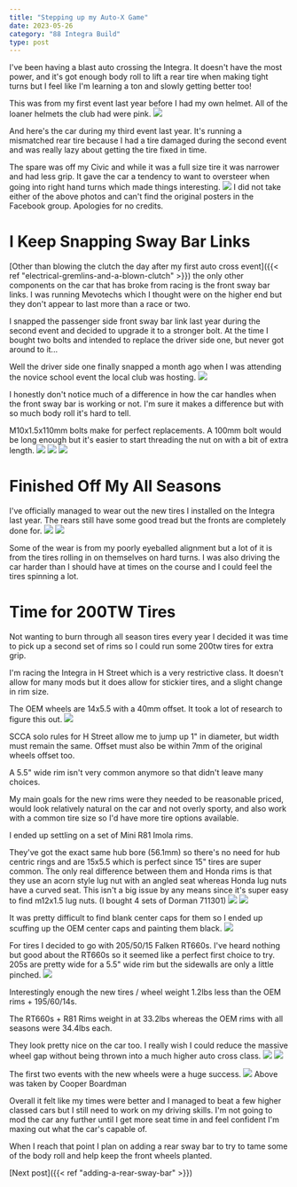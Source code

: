 ```yaml
---
title: "Stepping up my Auto-X Game"
date: 2023-05-26
category: "88 Integra Build"
type: post
---
```


I've been having a blast auto crossing the Integra. It doesn't have the most power, and it's got enough body roll to lift a rear tire when making tight turns but I feel like I'm learning a ton and slowly getting better too!

This was from my first event last year before I had my own helmet. All of the loaner helmets the club had were pink.
![](images/1.png)

And here's the car during my third event last year. It's running a mismatched rear tire because I had a tire damaged during the second event and was really lazy about getting the tire fixed in time.

The spare was off my Civic and while it was a full size tire it was narrower and had less grip. It gave the car a tendency to want to oversteer when going into right hand turns which made things interesting.
![](images/2.jpg)
I did not take either of the above photos and can't find the original posters in the Facebook group. Apologies for no credits.

# I Keep Snapping Sway Bar Links

[Other than blowing the clutch the day after my first auto cross event]({{< ref "electrical-gremlins-and-a-blown-clutch" >}}) the only other components on the car that has broke from racing is the front sway bar links. I was running Mevotechs which I thought were on the higher end but they don't appear to last more than a race or two.

I snapped the passenger side front sway bar link last year during the second event and decided to upgrade it to a stronger bolt. At the time I bought two bolts and intended to replace the driver side one, but never got around to it...

Well the driver side one finally snapped a month ago when I was attending the novice school event the local club was hosting.
![](images/3.jpg)

I honestly don't notice much of a difference in how the car handles when the front sway bar is working or not. I'm sure it makes a difference but with so much body roll it's hard to tell.

M10x1.5x110mm bolts make for perfect replacements. A 100mm bolt would be long enough but it's easier to start threading the nut on with a bit of extra length.
![](images/4.jpg)
![](images/5.jpg)
![](images/6.jpg)

# Finished Off My All Seasons

I've officially managed to wear out the new tires I installed on the Integra last year. The rears still have some good tread but the fronts are completely done for.
![](images/7.jpg)
![](images/8.jpg)

Some of the wear is from my poorly eyeballed alignment but a lot of it is from the tires rolling in on themselves on hard turns. I was also driving the car harder than I should have at times on the course and I could feel the tires spinning a lot.

# Time for 200TW Tires

Not wanting to burn through all season tires every year I decided it was time to pick up a second set of rims so I could run some 200tw tires for extra grip.

I'm racing the Integra in H Street which is a very restrictive class. It doesn't allow for many mods but it does allow for stickier tires, and a slight change in rim size.

The OEM wheels are 14x5.5 with a 40mm offset. It took a lot of research to figure this out.
![](images/9.jpg)

SCCA solo rules for H Street allow me to jump up 1" in diameter, but width must remain the same. Offset must also be within 7mm of the original wheels offset too.

A 5.5" wide rim isn't very common anymore so that didn't leave many choices.

My main goals for the new rims were they needed to be reasonable priced, would look relatively natural on the car and not overly sporty, and also work with a common tire size so I'd have more tire options available.

I ended up settling on a set of Mini R81 Imola rims.

They've got the exact same hub bore (56.1mm) so there's no need for hub centric rings and are 15x5.5 which is perfect since 15" tires are super common. The only real difference between them and Honda rims is that they use an acorn style lug nut with an angled seat whereas Honda lug nuts have a curved seat. This isn't a big issue by any means since it's super easy to find m12x1.5 lug nuts. (I bought 4 sets of Dorman 711301)
![](images/10.jpg)
![](images/11.jpg)

It was pretty difficult to find blank center caps for them so I ended up scuffing up the OEM center caps and painting them black.
![](images/12.jpg)

For tires I decided to go with 205/50/15 Falken RT660s. I've heard nothing but good about the RT660s so it seemed like a perfect first choice to try. 205s are pretty wide for a 5.5" wide rim but the sidewalls are only a little pinched.
![](images/13.jpg)

Interestingly enough the new tires / wheel weight 1.2lbs less than the OEM rims + 195/60/14s.

The RT660s + R81 Rims weight in at 33.2lbs whereas the OEM rims with all seasons were 34.4lbs each.

They look pretty nice on the car too. I really wish I could reduce the massive wheel gap without being thrown into a much higher auto cross class.
![](images/14.jpg)
![](images/15.jpg)

The first two events with the new wheels were a huge success.
![](images/2a.jpg)
Above was taken by Cooper Boardman

Overall it felt like my times were better and I managed to beat a few higher classed cars but I still need to work on my driving skills. I'm not going to mod the car any further until I get more seat time in and feel confident I'm maxing out what the car's capable of.

When I reach that point I plan on adding a rear sway bar to try to tame some of the body roll and help keep the front wheels planted.

[Next post]({{< ref "adding-a-rear-sway-bar" >}})
